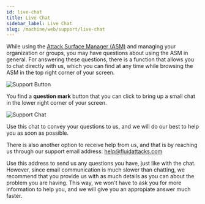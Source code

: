 ```yaml
---
id: live-chat
title: Live Chat
sidebar_label: Live Chat
slug: /machine/web/support/live-chat
---
```


While using the
[Attack Surface Manager (ASM)](https://app.fluidattacks.com)
and managing your organization or groups,
you may have questions
about using the ASM in general.
For answering these questions,
there is a function
that allows you to chat
directly with us,
which you can find at any time
while browsing the ASM
in the top right corner of your screen.

![Support Button](https://res.cloudinary.com/fluid-attacks/image/upload/v1622669089/docs/web/organizations/support/support_button_highlight_tjivwk.png)

You find a **question mark** button
that you can click
to bring up a small chat
in the lower right corner of your screen.

![Support Chat](https://res.cloudinary.com/fluid-attacks/image/upload/v1622669090/docs/web/organizations/support/support_chat_kmc0bu.png)

Use this chat
to convey your questions to us,
and we will do our best
to help you as soon as possible.

There is also another option
to receive help from us,
and that is by reaching us
through our support email address:
help@fluidattacks.com

Use this address to send us
any questions you have,
just like with the chat.
However,
since email communication is much slower
than chatting,
we recommend that you provide us with
as much details as you can
about the problem you are having.
This way,
we won't have to ask you for more information
to help you,
and we will give you an appropiate answer
much faster.
